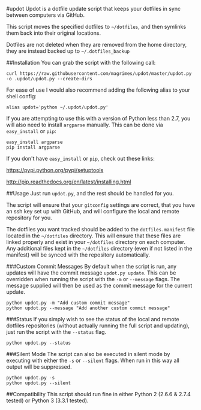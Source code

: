 #updot
Updot is a dotfile update script that keeps your dotfiles in sync between
computers via GitHub.

This script moves the specified dotfiles to `~/dotfiles`, and then symlinks
them back into their original locations.

Dotfiles are not deleted when they are removed from the home directory, they
are instead backed up to `~/.dotfiles_backup`

##Installation
You can grab the script with the following call:
```
curl https://raw.githubusercontent.com/magrimes/updot/master/updot.py -o .updot/updot.py --create-dirs
```

For ease of use I would also recommend adding the following alias to your
shell config:
```
alias updot='python ~/.updot/updot.py'
```

If you are attempting to use this with a version of Python less than 2.7, you
will also need to install `argparse` manually.
This can be done via `easy_install` or `pip`:
```
easy_install argparse
pip install argparse
```

If you don't have `easy_install` or `pip`, check out these links:

https://pypi.python.org/pypi/setuptools

http://pip.readthedocs.org/en/latest/installing.html

##Usage
Just run `updot.py`, and the rest should be handled for you.

The script will ensure that your `gitconfig` settings are correct, that you
have an ssh key set up with GitHub, and will configure the local and remote
repository for you.

The dotfiles you want tracked should be added to the `dotfiles.manifest` file
located in the `~/dotfiles` directory. This will ensure that these files are
linked properly and exist in your `~/dotfiles` directory on each computer.
Any additional files kept in the `~/dotfiles` directory (even if not listed in
the manifest) will be synced with the repository automatically.

###Custom Commit Messages
By default when the script is run, any updates will have the commit message
`updot.py update`. This can be overridden when running the script with the `-m`
or `--message` flags.  The message supplied will then be used as the commit
message for the current update.
```
python updot.py -m "Add custom commit message"
python updot.py --message "Add another custom commit message"
```

###Status
If you simply wish to see the status of the local and remote dotfiles
repositories (without actually running the full script and updating), 
just run the script with the `--status` flag.
```
python updot.py --status
```

###Silent Mode
The script can also be executed in silent mode by executing with either the
`-s` or `--silent` flags. When run in this way all output will be suppressed.
```
python updot.py -s
python updot.py --silent
```

##Compatibility
This script should run fine in either Python 2 (2.6.6 & 2.7.4 tested) or 
Python 3 (3.3.1 tested).
